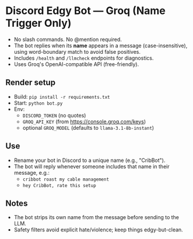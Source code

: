 # Discord Edgy Bot — Groq (Name Trigger Only)

- No slash commands. No @mention required.
- The bot replies when its **name** appears in a message (case-insensitive), using word-boundary match to avoid false positives.
- Includes `/health` and `/llmcheck` endpoints for diagnostics.
- Uses Groq's OpenAI-compatible API (free-friendly).

## Render setup
- Build: `pip install -r requirements.txt`
- Start: `python bot.py`
- Env:
  - `DISCORD_TOKEN`  (no quotes)
  - `GROQ_API_KEY`   (from https://console.groq.com/keys)
  - optional `GROQ_MODEL` (defaults to `llama-3.1-8b-instant`)

## Use
- Rename your bot in Discord to a unique name (e.g., "CribBot").
- The bot will reply whenever someone includes that name in their message, e.g.:
  - `cribbot roast my cable management`
  - `hey CribBot, rate this setup`

## Notes
- The bot strips its own name from the message before sending to the LLM.
- Safety filters avoid explicit hate/violence; keep things edgy-but-clean.
